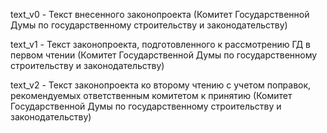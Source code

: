 text_v0 - Текст внесенного законопроекта (Комитет Государственной Думы по государственному строительству и законодательству)

text_v1 - Текст законопроекта, подготовленного к рассмотрению ГД в первом чтении (Комитет Государственной Думы по государственному строительству и законодательству)

text_v2 - Текст законопроекта ко второму чтению с учетом поправок, рекомендуемых ответственным комитетом к принятию (Комитет Государственной Думы по государственному строительству и законодательству) 
